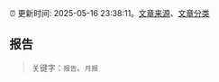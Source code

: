 :alarm_clock: 更新时间: 2025-05-16 23:38:11。[文章来源](/README.md)、[文章分类](/TAGS.md)

## 报告


> 关键字：`报告`、`月报`



